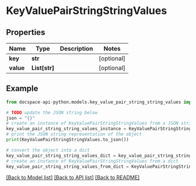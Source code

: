 # KeyValuePairStringStringValues

## Properties

Name | Type | Description | Notes
------------ | ------------- | ------------- | -------------
**key** | **str** |  | [optional] 
**value** | **List[str]** |  | [optional] 

## Example

```python
from docspace-api-python.models.key_value_pair_string_string_values import KeyValuePairStringStringValues

# TODO update the JSON string below
json = "{}"
# create an instance of KeyValuePairStringStringValues from a JSON string
key_value_pair_string_string_values_instance = KeyValuePairStringStringValues.from_json(json)
# print the JSON string representation of the object
print(KeyValuePairStringStringValues.to_json())

# convert the object into a dict
key_value_pair_string_string_values_dict = key_value_pair_string_string_values_instance.to_dict()
# create an instance of KeyValuePairStringStringValues from a dict
key_value_pair_string_string_values_from_dict = KeyValuePairStringStringValues.from_dict(key_value_pair_string_string_values_dict)
```
[[Back to Model list]](../README.md#documentation-for-models) [[Back to API list]](../README.md#documentation-for-api-endpoints) [[Back to README]](../README.md)


